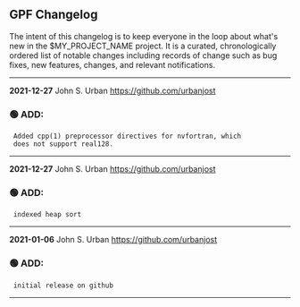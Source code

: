 ## GPF Changelog

The intent of this changelog is to keep everyone in the loop about
what's new in the $MY_PROJECT_NAME  project. It is a curated, chronologically ordered
list of notable changes including records of change such as bug fixes,
new features, changes, and relevant notifications.

---
**2021-12-27**  John S. Urban  <https://github.com/urbanjost>

### :green_circle: ADD:
     Added cpp(1) preprocessor directives for nvfortran, which
     does not support real128.
---
**2021-12-27**  John S. Urban  <https://github.com/urbanjost>

### :green_circle: ADD:
     indexed heap sort
---
**2021-01-06**  John S. Urban  <https://github.com/urbanjost>

### :green_circle: ADD:
     initial release on github
---

<!--
   - [x] manpage
   - [x] demo program
   - [ ] unit test
### :orange_circle: DIFF:
       + renamed ADVICE(3f) to ALERT(3f)
### :green_circle: ADD:
       + advice(3f) was added to provide a standardized message format simply.
### :red_circle: FIX:
       + </bo> did not work on several terminal types, changed it to a more
         universally accepted value.
-->
